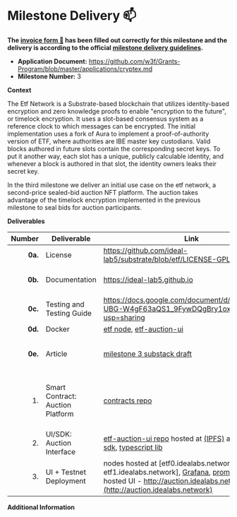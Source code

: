 # Milestone Delivery :mailbox:

**The [invoice form :pencil:](https://docs.google.com/forms/d/e/1FAIpQLSfmNYaoCgrxyhzgoKQ0ynQvnNRoTmgApz9NrMp-hd8mhIiO0A/viewform) has been filled out correctly for this milestone and the delivery is according to the official [milestone delivery guidelines](https://github.com/w3f/Grants-Program/blob/master/docs/Support%20Docs/milestone-deliverables-guidelines.md).**  

* **Application Document:** https://github.com/w3f/Grants-Program/blob/master/applications/cryptex.md
* **Milestone Number:** 3

**Context**

The Etf Network is a Substrate-based blockchain that utilizes identity-based encryption and zero knowledge proofs to enable "encryption to the future", or timelock encryption. It uses a slot-based consensus system as a reference clock to which messages can be encrypted. The initial implementation uses a fork of Aura to implement a proof-of-authority version of ETF, where authorities are IBE master key custodians. Valid blocks authored in future slots contain the corresponding secret keys. To put it another way, each slot has a unique, publicly calculable identity, and whenever a block is authored in that slot, the identity owners leaks their secret key.

In the third milestone we deliver an initial use case on the etf network, a second-price sealed-bid auction NFT platform. The auction takes advantage of the timelock encryption implemented in the previous milestone to seal bids for auction participants.

**Deliverables**

|  Number | Deliverable                      | Link                                                                                                                                                                                                             | Notes                                                                                                                                |
| ------: | -------------------------------- | ---------------------------------------------------------------------------------------------------------------------------------------------------------------------------------------------------------------- | ------------------------------------------------------------------------------------------------------------------------------------ |
| **0a.** | License                          | https://github.com/ideal-lab5/substrate/blob/etf/LICENSE-GPL3                                                                                                                                                    | GPLv3                                                                                                                                |
| **0b.** | Documentation                    | https://ideal-lab5.github.io                                                                                                                                                                                     | also see inline documentation and readmes                                                                                            |
| **0c.** | Testing and Testing Guide        | https://docs.google.com/document/d/1SJ9bf2ALFf-UBG-W4gF63aQS1_9FywDQgBry1oxRv64/edit?usp=sharing                                                                                                                |                                                                                                                                      |
| **0d.** | Docker                           | [etf node](https://hub.docker.com/repository/docker/ideallabs/etf/general), [etf-auction-ui](https://hub.docker.com/repository/docker/ideallabs/etf-auction-ui/general)                                                                                                                                                   |                                                                                                                                      |
| **0e.** | Article                          | [milestone 3 substack draft](https://ideallabs.substack.com/p/509e34d1-3d7e-43f0-a7d5-54e8215dae1e)                                                                                                                                            | unpublished, pending milestone 3 acceptance.                                                                                         |
|      1. | Smart Contract: Auction Platform | [contracts repo](https://github.com/ideal-lab5/contracts)                                                                                                                                                        | see the docs [here](https://ideal-lab5.github.io/timelock_auction.html) and the substack article above for a deep dive on this piece |
|      2. | UI/SDK: Auction Interface        | [etf-auction-ui repo](https://github.com/ideal-lab5/etf-auction-ui) hosted at [(IPFS)](http://auction.idealabs.network) and [vercel](https://etf-auction.vercel.app/), [etf-sdk](https://github.com/ideal-lab5/etf-sdk), [typescript lib](https://github.com/ideal-lab5/etf.js) | npm packages are published [here](https://www.npmjs.com/search?q=ideallabs)                                                          |
|      3. | UI + Testnet Deployment          | nodes hosted at [etf0.idealabs.network, etf1.idealabs.network], [Grafana](http://etf0.idealabs.network:3000/d/PUYzGbwWz/substrate-node-template-metrics?orgId=1), [prometheus](http://etf0.idealabs.network:9090/) [ipfs-hosted UI - http://auction.idealabs.network](http://auction.idealabs.network) |                                     |


**Additional Information**

